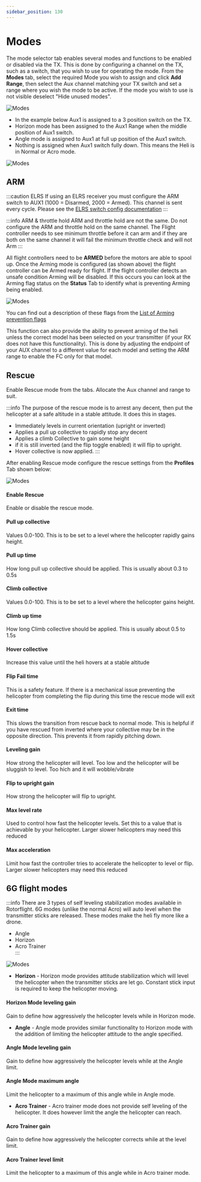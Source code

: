 ```yaml
---
sidebar_position: 130
---
```


# Modes

The mode selector tab enables several modes and functions to be enabled or disabled via the TX. This is done by configuring a channel on the TX, such as a switch, that you wish to use for operating the mode. From the **Modes** tab, select the required Mode you wish to assign and click **Add Range**, then select the Aux channel matching your TX switch and set a range where you wish the mode to be active. If the mode you wish to use is not visible deselect "Hide unused modes".

![Modes](./img/modes-1.png)

- In the example below Aux1 is assigned to a 3 position switch on the TX. 
- Horizon mode has been assigned to the Aux1 Range when the middle position of Aux1 switch.
- Angle mode is assigned to Aux1 at full up position of the Aux1 switch.
- Nothing is assigned when Aux1 switch fully down. This means the Heli is in Normal or Acro mode. 

![Modes](./img/modes-2.png)    

## ARM
:::caution ELRS
If using an ELRS receiver you must configure the ARM switch to AUX1 (1000 = Disarmed, 2000 = Armed). This channel is sent every cycle. Please see the [ELRS switch config documentation](https://www.expresslrs.org/software/switch-config/) 
:::

:::info ARM & throttle hold
ARM and throttle hold are not the same. Do not configure the ARM and throttle hold on the same channel. The Flight controller needs to see minimum throttle before it can arm and if they are both on the same channel it will fail the minimum throttle check and will not Arm
:::


All flight controllers need to be **ARMED** before the motors are able to spool up. Once the Arming mode is configured (as shown above) the flight controller can be Armed ready for flight. If the flight controller detects an unsafe condition Arming will be disabled. If this occurs you can look at the Arming flag status on the **Status** Tab to identify what is preventing Arming being enabled.    

![Modes](./img/status-1.png)

You can find out a description of these flags from the [List of Arming prevention flags](https://github.com/betaflight/betaflight/wiki/Arming-Sequence-%26-Safety#description-of-arming-prevention-flags)


This function can also provide the ability to prevent arming of the heli unless the correct model has been selected on your transmitter (if your RX does not have this functionality). This is done by adjusting the endpoint of your AUX channel to a different value for each model and setting the ARM range to enable the FC only for that model.  

## Rescue

Enable Rescue mode from the tabs. Allocate the Aux channel and range to suit.

:::info
The purpose of the rescue mode is to arrest any decent, then put the helicopter at a safe altitude in a stable attitude. It does this in stages.   
* Immediately levels in current orientation (upright or inverted)
* Applies a pull up collective to rapidly stop any decent  
* Applies a climb Collective to gain some height
* if it is still inverted (and the flip toggle enabled) it will flip to upright.
* Hover collective is now applied.
:::

After enabling Rescue mode configure the rescue settings from the **Profiles** Tab shown below:

![Modes](./img/modes-3.png)

#### Enable Rescue 
Enable or disable the rescue mode.  

#### Pull up collective
Values 0.0-100. This is to be set to a level where the helicopter rapidly gains height.  

#### Pull up time
How long pull up collective should be applied. This is usually about 0.3 to 0.5s

#### Climb collective
Values 0.0-100. This is to be set to a level where the helicopter gains height. 

#### Climb up time
How long Climb collective should be applied. This is usually about 0.5 to 1.5s

#### Hover collective
Increase this value until the heli hovers at a stable altitude

#### Flip Fail time
This is a safety feature. If there is a mechanical issue preventing the helicopter from completing the flip during this time the rescue mode will exit

#### Exit time
This slows the transition from rescue back to normal mode. This is helpful if you have rescued from inverted where your collective may be in the opposite direction. This prevents it from rapidly pitching down.

#### Leveling gain
How strong the helicopter will level. Too low and the helicopter will be sluggish to level. Too hich and it will wobble/vibrate

#### Flip to upright gain
How strong the helicopter will flip to upright.

#### Max level rate
Used to control how fast the helicopter levels. Set this to a value that is achievable by your helicopter. Larger slower helicopters may need this reduced 

#### Max acceleration
Limit how fast the controller tries to accelerate the helicopter to level or flip. Larger slower helicopters may need this reduced 

## 6G flight modes
:::info
There are 3 types of self leveling stabilization modes available in Rotorflight. 6G modes (unlike the normal Acro) will auto level when the transmitter sticks are released. These modes make the heli fly more like a drone.  
* Angle  
* Horizon  
* Acro Trainer  
::: 

![Modes](./img/modes-4.png)
 
* **Horizon** - Horizon mode provides attitude stabilization which will level the helicopter when the transmitter sticks are let go. Constant stick input is required to keep the helicopter moving.  

#### Horizon Mode leveling gain
Gain to define how aggressively the helicopter levels while in Horizon mode.

* **Angle** - Angle mode provides similar functionality to Horizon mode with the addition of limiting the helicopter attitude to the angle specified.  

#### Angle Mode leveling gain
Gain to define how aggressively the helicopter levels while at the Angle limit.

#### Angle Mode maximum angle
Limit the helicopter to a maximum of this angle while in Angle mode.

* **Acro Trainer** - Acro trainer mode does not provide self leveling of the helicopter. It does however limit the angle the helicopter can reach. 

#### Acro Trainer gain
Gain to define how aggressively the helicopter corrects while at the level limit.

#### Acro Trainer level limit
Limit the helicopter to a maximum of this angle while in Acro trainer mode.   



